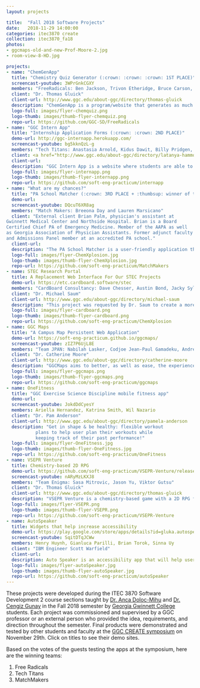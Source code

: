 ```yaml
---
layout: projects

title:  "Fall 2018 Software Projects"
date:   2018-11-29 14:00:00
categories: itec3870 create
collection: itec3870_fa18
photos:
- ggcmaps-old-and-new-Prof-Moore-2.jpg
- room-view-8-HD.jpg

projects:
- name: "ChemGenApp"
  title: "Chemistry Quiz Generator (:crown: :crown: :crown: 1ST PLACE)"
  screencast-youtube: 3WPrGnkCGXY
  members: "FreeRadicals: Ben Jackson, Trivon Etheridge, Bruce Carson, William Bullock"
  client: "Dr. Thomas Gluick"
  client-url: http://www.ggc.edu/about-ggc/directory/thomas-gluick
  description: "ChemGenApp is a program/website that generates as much information regarding a chemical reaction as possible in order to assist Chemistry professors with making quizzes."
  logo-full: images/flyer-chemquiz.png
  logo-thumb: images/thumb-flyer-chemquiz.png
  repo-url: https://github.com/GGC-SD/FreeRadicals
- name: "GGC Intern App"
  title: "Internship Application Forms (:crown: :crown: 2ND PLACE)"
  demo-url: http://ggc-internapp.herokuapp.com/
  screencast-youtube: bg5kknQzL-g
  members: "Tech Titans: Anastasia Arnold, Kidus Dawit, Billy Pridgen, Edgar Juarez"
  client: <a href="http://www.ggc.edu/about-ggc/directory/latanya-hammonds-odie" target="_blank">Dr. Latanya Hammonds-Odie (Biology)</a> and <a href="http://www.ggc.edu/about-ggc/directory/lissa-pollacia" target="_blank">Dr. Lissa Pollacia (IT)</a>
  client-url: 
  description: "GGC Intern App is a website where students are able to apply for either a Biology or Information Technology internship. They also have the option to upload other documents required including their resume, FERPA form, and essays."
  logo-full: images/flyer-internapp.png
  logo-thumb: images/thumb-flyer-internapp.png
  repo-url: https://github.com/soft-eng-practicum/internapp
- name: "What are my chances?"
  title: "PA School Matcher (:crown: 3RD PLACE + :thumbsup: winner of the two competing teams)"
  demo-url: 
  screencast-youtube: DQcuT6XR8ag
  members: "Match Makers: Breeona Day and Lauren Marsicano"
  client: "External client Brian Palm, physician's assistant at
Gwinnett Medical Center and Northside Hospital. Brian is a Board
Certified Chief PA of Emergency Medicine. Member of the AAPA as well
as Georgia Association of Physician Assistants. Former adjunct faculty
and Admissions Panel member at an accredited PA school."
  client-url: 
  description: "The PA School Matcher is a user-friendly application that matches prospective Physician's Assistant school student's information with the requirements of selected schools and the demographics of accepted students into the program to show how likely the student is to be accepted. The results are displayed as GOOD, AVERAGE & POOR as far as changes of being accepted. The system also provides feedback on how the student could improve their chances of being accepted."
  logo-full: images/flyer-ChemXplosion.jpg
  logo-thumb: images/thumb-flyer-ChemXplosion.jpg
  repo-url: https://github.com/soft-eng-practicum/MatchMakers
- name: STEC Research Portal
  title: A Replacement Web Interface For Our STEC Projects
  demo-url: https://etc.cardboard.software/stec
  members: "CardBoard Consultancy: Dave Chesser, Austin Bond, Jacky Sylvain"
  client: "Dr. Michael Saum"
  client-url: http://www.ggc.edu/about-ggc/directory/michael-saum
  description: "This project was requested by Dr. Saum to create a more friendly interface to listings of the STEC research opportunities. Dr. Cengiz Günay is the one sponsoring the project with his Software Dev. II class."
  logo-full: images/flyer-cardboard.png
  logo-thumb: images/thumb-flyer-cardboard.png
  repo-url: https://github.com/soft-eng-practicum/ChemXplosion
- name: GGC Maps
  title: "A Campus Map Persistent Web Application"
  demo-url: https://soft-eng-practicum.github.io/ggcmaps/
  screencast-youtube: zIZ7P6UjL8E
  members: "Team JPAN: Nabilah Lasker, Codjoe Jean-Paul Gamadeku, Andres Blandon"
  client: "Dr. Catherine Moore"
  client-url: http://www.ggc.edu/about-ggc/directory/catherine-moore
  description: "GGCMaps aims to better, as well as ease, the experience of students at GGC when trying to find various locations across campus. It allows users to search rooms and have them be highlighted on an interactive map for easier meetups, less time wasted finding that one classroom for the first time, and easier navigation across campus for guests. This project was started by Mike Deiters et al, in Fall of 2016. It has since been picked up for continuation by David Rivera et al, to further develop its features, and fix bugs as our Software Development II project. This is the latest update to this project for adding a GGC logo, nearby building cues, new UI controls, and clickable parking lots."
  logo-full: images/flyer-ggcmaps.png
  logo-thumb: images/thumb-flyer-ggcmaps.png
  repo-url: https://github.com/soft-eng-practicum/ggcmaps
- name: OneFitness
  title: "GGC Exercise Science Discipline mobile fitness app"
  demo-url:
  screencast-youtube: JokdDdCyesY
  members: Ariella Hernandez, Katrina Smith, Wil Nazario
  client: "Dr. Pam Anderson"
  client-url: http://www.ggc.edu/about-ggc/directory/pamela-anderson
  description: "Get in shape & be healthy: flexible workout 
  	       plans to help user plan their workouts while
	       keeping track of their past performance!"
  logo-full: images/flyer-OneFitness.jpg
  logo-thumb: images/thumb-flyer-OneFitness.jpg
  repo-url: https://github.com/soft-eng-practicum/OneFitness
- name: VSEPR Venture
  title: Chemistry-based 2D RPG
  demo-url: https://github.com/soft-eng-practicum/VSEPR-Venture/releases
  screencast-youtube: nARyMzLKXJ8
  members: "Team Enigma: Sasa Mitrovic, Jason Yu, Viktor Gutsu"
  client: "Dr. Thomas Gluick"
  client-url: http://www.ggc.edu/about-ggc/directory/thomas-gluick
  description: "VSEPR Venture is a chemistry-based game with a 2D RPG feel to it. The game revolves around the VSEPR Theory and provides users with a unique way to practice what they've learned in their chemistry classes. This project was created using GameMaker Studio 2 and is written in GameMakers proprietary programming language called GameMaker Language (GML)."
  logo-full: images/flyer-VSEPR.png
  logo-thumb: images/thumb-flyer-VSEPR.png
  repo-url: https://github.com/soft-eng-practicum/VSEPR-Venture
- name: AutoSpeaker
  title: Widgets that help increase accessibility 
  demo-url: https://play.google.com/store/apps/details?id=gluka.autospeakerphone
  screencast-youtube: SqitDTqJCWw
  members: Henry Huynh, Gianluca Parilli, Brian Torok, Sinna Uy
  client: "IBM Engineer Scott Warfield"
  client-url:
  description: Auto Speaker is an accessibility app that will help users turn their speaker phone on with a single click of a reize-able widget and or within the app. The application will also be able to automatically answer the phone calls of people that were previously marked as favorite within the phone's contacts application.
  logo-full: images/flyer-autoSpeaker.jpg
  logo-thumb: images/thumb-flyer-autoSpeaker.jpg
  repo-url: https://github.com/soft-eng-practicum/autoSpeaker
---
```


These projects were developed during the ITEC 3870 Software
Development 2 course sections taught
by [Dr. Anca Doloc-Mihu][doloc-ggc] and [Dr. Cengiz Gunay][gunay-ggc]
in the Fall 2018 semester by [Georgia Gwinnett College][ggc]
students. Each project was commissioned and supervised by a GGC
professor or an external person who provided the idea, requirements,
and direction throughout the semester. Final products were
demonstrated and tested by other students and faculty at
the [GGC CREATE symposium][create] on November 29th. Click on titles
to see their demo sites.

Based on the votes of the guests testing the apps at the symposium,
here are the winning teams:

1.    Free Radicals
2.    Tech Titans
3.    MatchMakers
	
  <!-- lightgallery -->
  <script src="https://code.jquery.com/jquery-2.2.4.min.js"></script>
  <script src="https://cdn.jsdelivr.net/lightgallery/1.3.7/js/lightgallery.min.js"></script>  
  <script src="https://cdn.jsdelivr.net/g/lg-zoom"></script>  

  <script type="text/javascript">
    $(document).ready(function() {
    $("body").lightGallery({
	zoom: true,
	selector: 'a#lightgallery',
	selectWithin: 'body'
    }); 
    });
  </script>

[ggc]:		http://www.ggc.edu
[gunay-ggc]: 	http://www.ggc.edu/about-ggc/directory/cengiz-gunay
[doloc-ggc]: 	http://www.ggc.edu/about-ggc/directory/anca-doloc-mihu
[create]:	https://www.facebook.com/georgiagwinnett/photos/ms.c.eJxdz0EKADEMAsAflaYx0fz~;Ywt7KNTrIIqxo3IaRSkD4IornDFRV5uwX9HusMxUeQZ04Xm3FN6jHJmg0gXHRW3N4P~;0Ay4NMx8~-.bps.a.10153964573906447.1073741919.78573401446/10153964578831447/?type=3&theater

